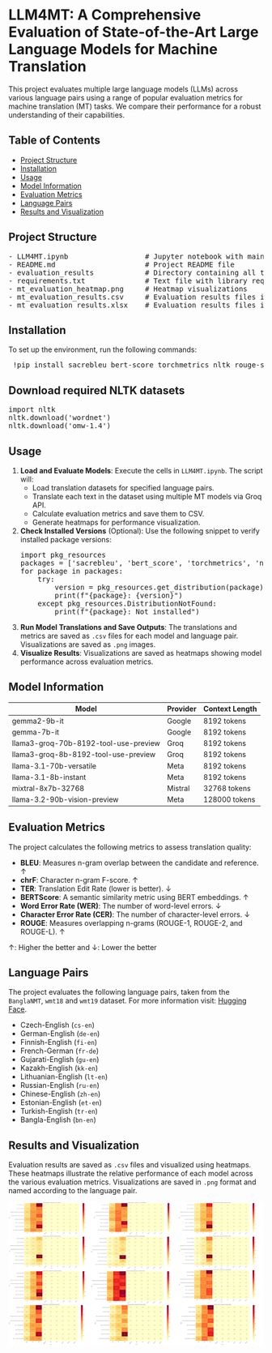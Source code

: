 # LLM4MT: A Comprehensive Evaluation of State-of-the-Art Large Language Models for Machine Translation

<p> This project evaluates multiple large language models (LLMs) across various language pairs using a range of popular evaluation metrics for machine translation (MT) tasks. We compare their performance for a robust understanding of their capabilities. </p>


## Table of Contents
<ul>
  <li><a href="#project-structure"> Project Structure </a></li>
  <li><a href="#installation"> Installation </a></li>
  <li><a href="#usage"> Usage </a></li>
  <li><a href="#model-information"> Model Information </a></li>
  <li><a href="#evaluation-metrics"> Evaluation Metrics </a></li>
  <li><a href="#language-pairs"> Language Pairs </a></li>
  <li><a href="#results-and-visualization"> Results and Visualization </a></li>
</ul>

## Project Structure
<pre>
- LLM4MT.ipynb                  # Jupyter notebook with main code
- README.md                     # Project README file
- evaluation_results            # Directory containing all the evaluation results pair-wise
- requirements.txt              # Text file with library requirements
- mt_evaluation_heatmap.png     # Heatmap visualizations
- mt_evaluation_results.csv     # Evaluation results files in .csv
- mt_evaluation_results.xlsx    # Evaluation results files in .xlsx
</pre>

## Installation
<p>To set up the environment, run the following commands:</p>
<pre> !pip install sacrebleu bert-score torchmetrics nltk rouge-score datasets transformers groq pandas tqdm matplotlib seaborn </pre>

## Download required NLTK datasets
<pre>
import nltk
nltk.download('wordnet')
nltk.download('omw-1.4')
</pre>

## Usage
<ol>
  <li><strong>Load and Evaluate Models</strong>: Execute the cells in <code>LLM4MT.ipynb</code>. The script will:
    <ul>
      <li>Load translation datasets for specified language pairs.</li>
        <li>Translate each text in the dataset using multiple MT models via Groq API.</li>
          <li>Calculate evaluation metrics and save them to CSV.</li>
            <li>Generate heatmaps for performance visualization.</li>
    </ul>
  </li>

<li><strong>Check Installed Versions</strong> (Optional): Use the following snippet to verify installed package versions:
<pre>
import pkg_resources
packages = ['sacrebleu', 'bert_score', 'torchmetrics', 'nltk', 'rouge_score', 'datasets', 'transformers', 'groq', 'pandas', 'tqdm']
for package in packages:
    try:
        version = pkg_resources.get_distribution(package).version
        print(f"{package}: {version}")
    except pkg_resources.DistributionNotFound:
        print(f"{package}: Not installed")
</pre>

</li>

<li><strong>Run Model Translations and Save Outputs</strong>: The translations and metrics are saved as <code>.csv</code> files for each model and language pair. Visualizations are saved as <code>.png</code> images.</li>
<li><strong>Visualize Results</strong>: Visualizations are saved as heatmaps showing model performance across evaluation metrics.</li>

</ol>

## Model Information

<table>
<thead>
<tr>
<th>Model</th>
  <th>Provider</th>
  <th>Context Length</th>
</tr>
</thead>
  <tbody>
    <tr>
      <td>gemma2-9b-it</td>
      <td>Google</td>
      <td>8192 tokens</td>
            </tr>
            <tr>
                <td>gemma-7b-it</td>
                <td>Google</td>
                <td>8192 tokens</td>
            </tr>
            <tr>
                <td>llama3-groq-70b-8192-tool-use-preview</td>
                <td>Groq</td>
                <td>8192 tokens</td>
            </tr>
            <tr>
                <td>llama3-groq-8b-8192-tool-use-preview</td>
                <td>Groq</td>
                <td>8192 tokens</td>
            </tr>
            <tr>
                <td>llama-3.1-70b-versatile</td>
                <td>Meta</td>
                <td>8192 tokens</td>
            </tr>
            <tr>
                <td>llama-3.1-8b-instant</td>
                <td>Meta</td>
                <td>8192 tokens</td>
            </tr>
            <tr>
                <td>mixtral-8x7b-32768</td>
                <td>Mistral</td>
                <td>32768 tokens</td>
            </tr>
            <tr>
                <td>llama-3.2-90b-vision-preview</td>
                <td>Meta</td>
                <td>128000 tokens</td>
            </tr>
        </tbody>
    </table>

## Evaluation Metrics
<p>The project calculates the following metrics to assess translation quality:</p>
<ul>
    <li><strong>BLEU</strong>: Measures n-gram overlap between the candidate and reference. <span>↑</span></li>
    <li><strong>chrF</strong>: Character n-gram F-score. <span>↑</span></li>
    <li><strong>TER</strong>: Translation Edit Rate (lower is better). <span>↓</span></li>
    <li><strong>BERTScore</strong>: A semantic similarity metric using BERT embeddings. <span>↑</span></li>
    <li><strong>Word Error Rate (WER)</strong>: The number of word-level errors. <span>↓</span></li>
    <li><strong>Character Error Rate (CER)</strong>: The number of character-level errors. <span>↓</span></li>
    <li><strong>ROUGE</strong>: Measures overlapping n-grams (ROUGE-1, ROUGE-2, and ROUGE-L). <span>↑</span></li>
</ul>
<p>↑: Higher the better and ↓: Lower the better</p>

## Language Pairs
<p>The project evaluates the following language pairs, taken from the <code>BanglaNMT</code>, <code>wmt18</code> and <code>wmt19</code> dataset. For more information visit: <a href="https://huggingface.co/wmt" target="_blank">Hugging Face</a>.</p>

<ul>
        <li>Czech-English (<code>cs-en</code>)</li>
        <li>German-English (<code>de-en</code>)</li>
        <li>Finnish-English (<code>fi-en</code>)</li>
        <li>French-German (<code>fr-de</code>)</li>
        <li>Gujarati-English (<code>gu-en</code>)</li>
        <li>Kazakh-English (<code>kk-en</code>)</li>
        <li>Lithuanian-English (<code>lt-en</code>)</li>
        <li>Russian-English (<code>ru-en</code>)</li>
        <li>Chinese-English (<code>zh-en</code>)</li>
        <li>Estonian-English (<code>et-en</code>)</li>
        <li>Turkish-English (<code>tr-en</code>)</li>
        <li>Bangla-English (<code>bn-en</code>)</li>
</ul>

## Results and Visualization
<p>Evaluation results are saved as <code>.csv</code> files and visualized using heatmaps. These heatmaps illustrate the relative performance of each model across the various evaluation metrics. Visualizations are saved in <code>.png</code> format and named according to the language pair.</p>

![mt_evaluation_heatmap](mt_evaluation_heatmap.png)
